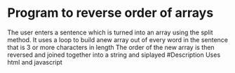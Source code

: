 # Program to reverse order of arrays
The user enters a sentence which is turned into an array using the split method.
It uses a loop to build anew array out of every word in the sentence that is 3 or more characters in length
The order of the new array is then reversed and joined together into a string and siplayed
#Description
Uses html and javascript
